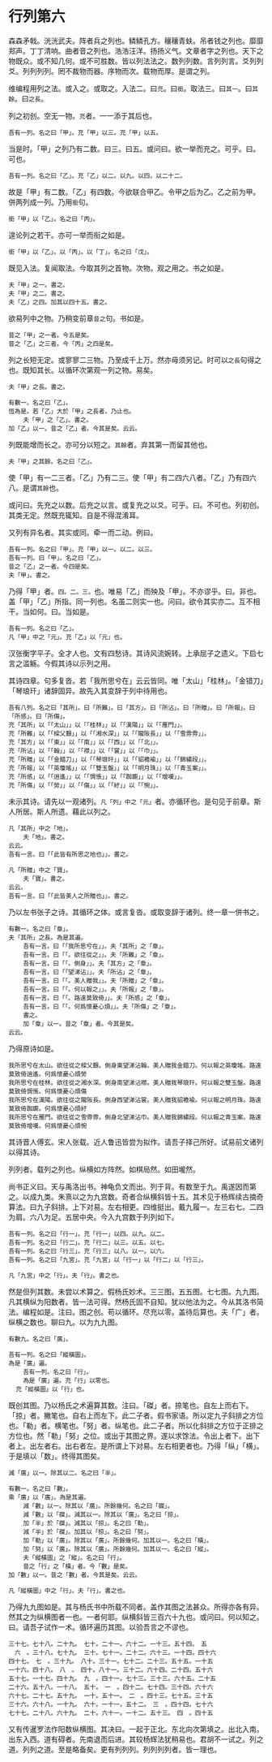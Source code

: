 # 行列第六

森森矛戟。洸洸武夫。阵者兵之列也。鳞鳞孔方。穰穰青蚨。吊者钱之列也。靡靡郑声。丁丁清响。曲者音之列也。浩浩汪洋。扬扬义气。文章者字之列也。天下之物既众。或不知几何。或不可胜数。皆以列法法之。数列列数。言列列言。爻列列爻。列列列列。罔不裁物而器。序物而次。载物而厚。是谓之列。

维编程用列之法。或入之。或取之。入法二。曰`充`。曰`銜`。取法三。曰`其一`。曰`其餘`。曰`之長`。

列之初创。空无一物。`充`者。一一添于其后也。

```
吾有一列。名之曰「甲」。充「甲」以三。充「甲」以五。
```

当是时。「甲」之列乃有二数。曰三。曰五。或问曰。欲一举而充之。可乎。曰。可也。

```
吾有一列。名之曰「乙」。充「乙」以二。以九。以四。以二十二。
```

故是「甲」有二数。「乙」有四数。今欲联合甲乙。令甲之后为乙。乙之前为甲。併两列成一列。乃用`銜`句。

```
銜「甲」以「乙」。名之曰「丙」。
```

遑论列之若干。亦可一举而衔之如是。

```
銜「甲」以「乙」。以「丙」。以「丁」。名之曰「戊」。
```

既见入法。复闻取法。今取其列之首物。次物。观之用之。书之如是。

```
夫「甲」之一。書之。
夫「甲」之二。書之。
夫「乙」之四。加其以四十五。書之。
```

欲易列中之物。乃稍变前章`昔之`句。书如是。

```
昔之「甲」之一者。今五是矣。
昔之「乙」之三者。今「丙」之四是矣。
```

列之长短无定。或寥寥二三物。乃至成千上万。然亦毋须另记。时可以`之長`句得之也。既知其长。以循环次第观一列之物。易矣。

```
夫「甲」之長。書之。

有數一。名之曰「乙」。
恆為是。若「乙」大於「甲」之長者。乃止也。
	夫「甲」之「乙」。書之。
加「乙」以一。昔之「乙」者。今其是矣。云云。
```

列既能增而长之。亦可分以短之。`其餘`者。弃其第一而留其他也。

```
夫「甲」之其餘。名之曰「乙」。
```

使「甲」有一二三者。「乙」乃有二三。使「甲」有二四六八者。「乙」乃有四六八。是谓`其餘`也。

或问曰。先充之以数。后充之以言。或复充之以爻。可乎。曰。不可也。列初创。其类无定。然既充辄知。自是不得混淆耳。

又列有异名者。其实或同。牵一而二动。例曰。

```
吾有一列。名之曰「甲」。充「甲」以一。以二。以三。
吾有一列。曰「甲」。名之曰「乙」。
昔之「乙」之一者。今四是矣。
夫「甲」。書之。
```

乃得「甲」者。`四。二。三。`也。唯易「乙」而殃及「甲」。不亦谬乎。曰。非也。盖「甲」「乙」所指。同一列也。名虽二则实一也。问曰。欲令其实亦二。互不相干。当如何。曰。当如是。

```
吾有一列。名之曰「乙」。
凡「甲」中之「元」。充「乙」以「元」也。
```

汉张衡字平子。全才人也。文有四愁诗。其诗风流婉转。上承屈子之遗义。下启七言之滥觞。今假其诗以示列之用。

其诗四章。句多复沓。若「我所思兮在」云云皆同。唯「太山」「桂林」。「金错刀」「琴琅玕」诸辞固异。故先入其变辞于列中待用也。

```
吾有八列。名之曰「其所」。曰「所難」。曰「其方」。曰「所沾」。曰「所贈」。曰「所報」。曰「所感」。曰「所傷」。
充「其所」以「「太山」」以「「桂林」」以「「漢陽」」以「「雁門」」。
充「所難」以「「樑父艱」」以「「湘水深」」以「「隴阪長」」以「「雪雰雰」」。
充「其方」以「「東」」以「「南」」以「「西」」以「「北」」。
充「所沾」以「「翰」」以「「襟」」以「「裳」」以「「巾」」。
充「所贈」以「「金錯刀」」以「「琴琅玕」」以「「貂襜褕」」以「「錦繡段」」。
充「所報」以「「英瓊瑤」」以「「雙玉盤」」以「「明月珠」」以「「青玉案」」。
充「所感」以「「逍遙」」以「「惆悵」」以「「踟躕」」以「「增嘆」」。
充「所傷」以「「勞」」以「「傷」」以「「紆」」以「「惋」」。
```

未示其诗。请先以一观诸列。`凡「列」中之「元」`者。亦循环也。是句见于前章。斯人所居。斯人所遗。藉此以列之。

```
凡「其所」中之「地」。
	夫「地」。書之。
云云。
吾有一言。曰「「此皆有所思之地也」」。書之。

凡「所贈」中之「寶」。
	夫「寶」。書之。
云云。
吾有一言。曰「「此皆美人之所贈也」」。書之。
```

乃以左书张子之诗。其循环之体。或言复沓。或取变辞于诸列。终一章一併书之。

```
有數一。名之曰「章」。
夫「其所」之長。為是其遍。
	吾有一言。曰「「我所思兮在」」。夫「其所」之「章」。
	吾有一言。曰「「。欲往從之」」。夫「所難」之「章」。
	吾有一言。曰「「。側身」」。夫「其方」之「章」。
	吾有一言。曰「「望涕沾」」。夫「所沾」之「章」。
	吾有一言。曰「「。美人贈我」」。夫「所贈」之「章」。
	吾有一言。曰「「。何以報之」」。夫「所報」之「章」。
	吾有一言。曰「「。路遠莫致倚」」。夫「所感」之「章」。
	吾有一言。曰「「。何爲懷憂心煩」」。夫「所傷」之「章」。
	書之。
	加「章」以一。昔之「章」者。今其是矣。
云云。
```

乃得原诗如是。


```
我所思兮在太山。欲往從之樑父艱。側身東望涕沾翰。美人贈我金錯刀。何以報之英瓊瑤。路遠莫致倚逍遙。何爲懷憂心煩勞
我所思兮在桂林。欲往從之湘水深。側身南望涕沾襟。美人贈我琴琅玕。何以報之雙玉盤。路遠莫致倚惆悵。何爲懷憂心煩傷
我所思兮在漢陽。欲往從之隴阪長。側身西望涕沾裳。美人贈我貂襜褕。何以報之明月珠。路遠莫致倚踟躕。何爲懷憂心煩紆
我所思兮在雁門。欲往從之雪雰雰。側身北望涕沾巾。美人贈我錦繡段。何以報之青玉案。路遠莫致倚增嘆。何爲懷憂心煩惋
```

其诗晋人傅玄。宋人张载。近人鲁迅皆尝为拟作。请吾子择己所好。试易前文诸列以得其诗。

列列者。载列之列也。纵横如方阵然。如棋局然。如田壠然。

尚书正义曰。天与禹洛出书。神龟负文而出。列于背。有数至于九。禹遂因而第之。以成九类。朱熹以之为九宫数。奇者合纵横斜皆十五。其术见于杨辉续古摘奇算法。曰九子斜排。上下对易。左右相更。四维挺出。戴九履一。左三右七。二四为肩。六八为足。五居中央。今入九宫数于列列如下。

```
吾有一列。名之曰「行一」。充「行一」以四。以九。以二。
吾有一列。名之曰「行二」。充「行二」以三。以五。以七。
吾有一列。名之曰「行三」。充「行三」以八。以一。以六。
吾有一列。名之曰「九宮」。充「九宮」以「行一」以「行二」以「行三」。

凡「九宮」中之「行」。夫「行」。書之也。
```

然是但列其数。未尝以术算之。假杨氏妙术。三三图。五五图。七七图。九九图。凡其横纵为阳数者。皆一法可得。然杨氏固不自知。犹以他法为之。今从其洛书简法。编程如是。注曰。图之创。苟以循环。尽充以零。盖待后算也。夫「广」者。纵横之数也。聊曰九。以为九九图。

```
有數九。名之曰「廣」。

吾有一列。名之曰「縱橫圖」。
為是「廣」遍。
	吾有一列。名之曰「行」。
	為是「廣」遍。充「行」以零也。
  充「縱橫圖」以「行」也。
```

既创其图。乃以杨氏之术遍算其数。注曰。「磔」者。捺笔也。自左上而右下。「掠」者。撇笔也。自右上而左下。此二子者。假书家语。所以定九子斜排之方位也。「勒」者。横笔也。「努」者。纵笔也。此二子者。所以化斜排之方位于正排之方位也。然「勒」「努」之位。或出于其图之界。遂以求馀法。令出上者下。出下者上。出左者右。出右者左。是所谓上下对易。左右相更者也。乃得「纵」「横」。于是填以「数」。终得其图矣。

```
減「廣」以一。除其以二。名之曰「半」。

有數一。名之曰「數」。
乘「廣」以「廣」。為是其遍。
	減「數」以一。除其以「廣」。所餘幾何。名之曰「磔」。
	減「數」以「磔」。減其以一。除其以「廣」。名之曰「掠」。
	加「半」於「磔」。減其以「掠」。名之曰「勒」。
	減「半」於「磔」。加其以「掠」。名之曰「努」。
	加「勒」以「廣」。除其以「廣」。所餘幾何。加其以一。名之曰「橫」。
	加「努」以「廣」。除其以「廣」。所餘幾何。加其以一。名之曰「縱」。
	夫「縱橫圖」之「縱」。名之曰「行」。
	昔之「行」之「橫」者。今「數」是矣。
加「數」以一。昔之「數」者。今其是矣。云云。

凡「縱橫圖」中之「行」。夫「行」。書之也。
```

乃得九九图如是。其与杨氏书中所载不同者。盖作其图之法甚众。所得亦各有异。然其之为纵横图者一也。一者何耶。纵横斜皆三百六十九也。或问曰。何以知之。曰。请吾子试作一术。循环遍历其图。以验吾言之不谬也。

```
三十七。七十八。二十九。　七十。二十一。六十二。一十三。五十四。　五
　六　。三十八。七十九。　三十。七十一。二十二。六十三。一十四。四十六
四十七。　七　。三十九。　八十。三十一。七十二。二十三。五十五。一十五
一十六。四十八。　八　。　四十。八十一。三十二。六十四。二十四。五十六
五十七。一十七。四十九。　九　。四十一。七十三。三十三。六十五。二十五
二十六。五十八。一十八。　五十。　一　。四十二。七十四。三十四。六十六
六十七。二十七。五十九。　一十。五十一。　二　。四十三。七十五。三十五
三十六。六十八。一十九。　六十。一十一。五十二。　三　。四十四。七十六
七十七。二十八。六十九。　二十。六十一。一十二。五十三。　四　。四十五
```

又有传暹罗法作阳数纵横图。其决曰。一起于正北。东北向次第填之。出北入南。出东入西。道有碍者。先南退而后进。其较杨辉法犹稍易也。君胡不一试之。列之道。列列之道。至是略备矣。更有列列列。列列列列者。皆一理也。


